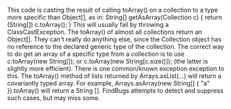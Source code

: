 This code is casting the result of calling toArray() on a collection to a type more specific than Object[], as in: String[] getAsArray(Collection<String> c) { return (String[]) c.toArray(); } This will usually fail by throwing a ClassCastException. The toArray() of almost all collections return an Object[]. They can't really do anything else, since the Collection object has no reference to the declared generic type of the collection. The correct way to do get an array of a specific type from a collection is to use c.toArray(new String[]); or c.toArray(new String[c.size()]); (the latter is slightly more efficient). There is one common/known exception exception to this. The toArray() method of lists returned by Arrays.asList(...) will return a covariantly typed array. For example, Arrays.asArray(new String[] { "a" }).toArray() will return a String []. FindBugs attempts to detect and suppress such cases, but may miss some.
